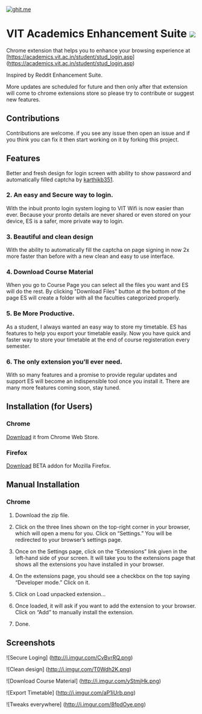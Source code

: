 
[![ghit.me](https://ghit.me/badge.svg?repo=rahulkapoor90/VITacademics-Enhancement-Suite)](https://ghit.me/repo/rahulkapoor90/VITacademics-Enhancement-Suite)

# VIT Academics Enhancement Suite ![](http://i.imgur.com/BSu8VGu.png)

Chrome extension that helps you to enhance your browsing experience at [https://academics.vit.ac.in/student/stud_login.asp] (https://academics.vit.ac.in/student/stud_login.asp)

Inspired by Reddit Enhancement Suite.

More updates are scheduled for future and then only after that extension will come to chrome extensions store so please try to contribute
or suggest new features.

## Contributions

Contributions are welcome. if you see any issue then open an issue and if you think you can fix it then start working on it by forking this project.

## Features

Better and fresh design for login screen with ability to show password and automatically filled captcha by [karthikb351](https://github.com/karthikb351/AutoCaptcha-for-VITacademics/).

### 2. An easy and Secure way to login.

With the inbuit pronto login system loging to VIT Wifi is now easier than ever. Because your pronto details are never shared or even stored on your device, ES is a safer, more private way to login.

### 3. Beautiful and clean design

With the ability to automatically fill the captcha on page signing in now 2x more faster than before with a new clean and easy to use interface.

### 4. Download Course Material

When you go to Course Page	you can select all the files you want and ES will do the rest. By clicking "Download Files" button at the bottom of the page ES will create a folder with all the faculties categorized properly.

### 5. Be More Productive.

As a student, I always wanted an easy way to store my timetable. ES has features to help you export your timetable easily. Now you have quick and faster way to store your timetable at the end of course registeration every semester.

### 6. The only extension you’ll ever need.

With so many features and a promise to provide regular updates and support ES will become an indispensible tool once you install it. There are many more features coming soon, stay tuned.

Installation (for Users)
-------------------------

### Chrome
[Download](https://chrome.google.com/webstore/detail/vit-academics-enhancement/fdeagddeencldcpojhlngflmhipgkhbb?hl=en-US&gl=IN) it from Chrome Web Store.

### Firefox 

[Download](https://addons.mozilla.org/en-US/firefox/addon/vit-enhancement-suite/) BETA addon for Mozilla Firefox.



## Manual Installation

### Chrome

1. Download the zip file.

2. Click on the three lines shown on the top-right corner in your browser, which will open a menu for you. Click on “Settings.” You will be redirected to your browser’s settings page.

3. Once on the Settings page, click on the “Extensions” link given in the left-hand side of your screen. It will take you to the extensions page that shows all the extensions you have installed in your browser.

4. On the extensions page, you should see a checkbox on the top saying “Developer mode.” Click on it.

5. Click on Load unpacked extension...

6. Once loaded, it will ask if you want to add the extension to your browser. Click on “Add” to manually install the extension.

7. Done.


## Screenshots

![Secure Loging] (http://i.imgur.com/CvBvrRQ.png)

![Clean design] (http://i.imgur.com/T0Wdh2K.png)

![Download Course Material] (http://i.imgur.com/yStmjHk.png)

![Export Timetable] (http://i.imgur.com/aP1iUrb.png)

![Tweaks everywhere] (http://i.imgur.com/8fpdOye.png)
